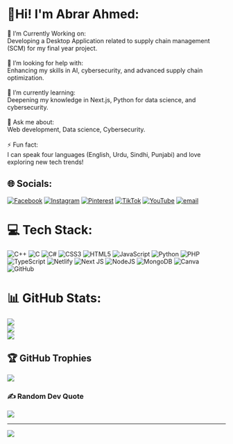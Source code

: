 # 💫Hi! I'm Abrar Ahmed:
🚀 I’m Currently Working on:<br>Developing a Desktop Application related to supply chain management (SCM) for my final year project.<br><br>🙌 I’m looking for help with:<br>Enhancing my skills in AI, cybersecurity, and advanced supply chain optimization.<br><br>🌱 I’m currently learning:<br>Deepening my knowledge in Next.js, Python for data science, and cybersecurity.<br><br>💬 Ask me about:<br>Web development, Data science, Cybersecurity.<br><br>⚡ Fun fact:<br>I can speak four languages (English, Urdu, Sindhi, Punjabi) and love exploring new tech trends!


## 🌐 Socials:
[![Facebook](https://img.shields.io/badge/Facebook-%231877F2.svg?logo=Facebook&logoColor=white)](https://facebook.com/abrarahmed.arain.7) [![Instagram](https://img.shields.io/badge/Instagram-%23E4405F.svg?logo=Instagram&logoColor=white)](https://instagram.com/arain_2507) [![Pinterest](https://img.shields.io/badge/Pinterest-%23E60023.svg?logo=Pinterest&logoColor=white)](https://pinterest.com/abrarahmedarain03001003857) [![TikTok](https://img.shields.io/badge/TikTok-%23000000.svg?logo=TikTok&logoColor=white)](https://tiktok.com/@softeditz2507) [![YouTube](https://img.shields.io/badge/YouTube-%23FF0000.svg?logo=YouTube&logoColor=white)](https://youtube.com/@softeditz2507) [![email](https://img.shields.io/badge/Email-D14836?logo=gmail&logoColor=white)](mailto:abrarahmedarain03001003857@gmail) 

# 💻 Tech Stack:
![C++](https://img.shields.io/badge/c++-%2300599C.svg?style=for-the-badge&logo=c%2B%2B&logoColor=white) ![C](https://img.shields.io/badge/c-%2300599C.svg?style=for-the-badge&logo=c&logoColor=white) ![C#](https://img.shields.io/badge/c%23-%23239120.svg?style=for-the-badge&logo=csharp&logoColor=white) ![CSS3](https://img.shields.io/badge/css3-%231572B6.svg?style=for-the-badge&logo=css3&logoColor=white) ![HTML5](https://img.shields.io/badge/html5-%23E34F26.svg?style=for-the-badge&logo=html5&logoColor=white) ![JavaScript](https://img.shields.io/badge/javascript-%23323330.svg?style=for-the-badge&logo=javascript&logoColor=%23F7DF1E) ![Python](https://img.shields.io/badge/python-3670A0?style=for-the-badge&logo=python&logoColor=ffdd54) ![PHP](https://img.shields.io/badge/php-%23777BB4.svg?style=for-the-badge&logo=php&logoColor=white) ![TypeScript](https://img.shields.io/badge/typescript-%23007ACC.svg?style=for-the-badge&logo=typescript&logoColor=white) ![Netlify](https://img.shields.io/badge/netlify-%23000000.svg?style=for-the-badge&logo=netlify&logoColor=#00C7B7) ![Next JS](https://img.shields.io/badge/Next-black?style=for-the-badge&logo=next.js&logoColor=white) ![NodeJS](https://img.shields.io/badge/node.js-6DA55F?style=for-the-badge&logo=node.js&logoColor=white) ![MongoDB](https://img.shields.io/badge/MongoDB-%234ea94b.svg?style=for-the-badge&logo=mongodb&logoColor=white) ![Canva](https://img.shields.io/badge/Canva-%2300C4CC.svg?style=for-the-badge&logo=Canva&logoColor=white) ![GitHub](https://img.shields.io/badge/github-%23121011.svg?style=for-the-badge&logo=github&logoColor=white)
# 📊 GitHub Stats:
![](https://github-readme-stats.vercel.app/api?username=arain2507&theme=merko&hide_border=false&include_all_commits=true&count_private=true)<br/>
![](https://github-readme-streak-stats.herokuapp.com/?user=arain2507&theme=merko&hide_border=false)<br/>
![](https://github-readme-stats.vercel.app/api/top-langs/?username=arain2507&theme=merko&hide_border=false&include_all_commits=true&count_private=true&layout=compact)

## 🏆 GitHub Trophies
![](https://github-profile-trophy.vercel.app/?username=arain2507&theme=onedark&no-frame=false&no-bg=false&margin-w=4)

### ✍️ Random Dev Quote
![](https://quotes-github-readme.vercel.app/api?type=horizontal&theme=merko)

---
[![](https://visitcount.itsvg.in/api?id=arain2507&icon=8&color=6)](https://visitcount.itsvg.in)

<!-- Proudly created with GPRM ( https://gprm.itsvg.in ) -->
